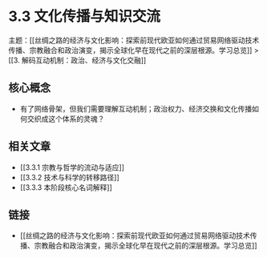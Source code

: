 # 3.3 文化传播与知识交流

主题：[[丝绸之路的经济与文化影响：探索前现代欧亚如何通过贸易网络驱动技术传播、宗教融合和政治演变，揭示全球化早在现代之前的深层根源。学习总览]] > [[3. 解码互动机制：政治、经济与文化交融]]

## 核心概念

- 有了网络骨架，但我们需要理解互动机制；政治权力、经济交换和文化传播如何交织成这个体系的灵魂？

## 相关文章

- [[3.3.1 宗教与哲学的流动与适应]]
- [[3.3.2 技术与科学的转移路径]]
- [[3.3.3 本阶段核心名词解释]]

## 链接

- [[丝绸之路的经济与文化影响：探索前现代欧亚如何通过贸易网络驱动技术传播、宗教融合和政治演变，揭示全球化早在现代之前的深层根源。学习总览]]
